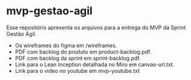 # mvp-gestao-agil

Esse repositório apresenta os arquivos para a entrega do MVP da Sprint Gestão Ágil.

- Os wireframes do figma em /wireframes.
- PDF com backlog do produto em product-backlog.pdf.
- PDF com backlog da sprint em sprint-backlog.pdf.
- Link para o Lean Inception detalhada no Miro em canvas-url.txt.
- Link para o video no youtube em mvp-youtube.txt
